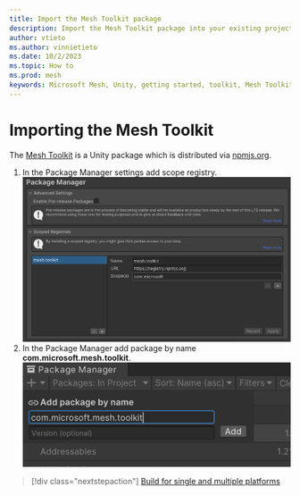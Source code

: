 ```yaml
---
title: Import the Mesh Toolkit package
description: Import the Mesh Toolkit package into your existing project or a new project.
author: vtieto
ms.author: vinnietieto
ms.date: 10/2/2023
ms.topic: How to
ms.prod: mesh
keywords: Microsoft Mesh, Unity, getting started, toolkit, Mesh Toolkit, packages
---
```


# Importing the Mesh Toolkit

The [Mesh Toolkit](../../Create/development-overview.md#develop-in-unity-with-mesh-toolkit) is a Unity package which is distributed via [npmjs.org](https://www.npmjs.com/package/com.microsoft.mesh.toolkit).

1. In the Package Manager settings add scope registry.
  ![Scope Registry Configuration](../../media/build-your-basic-environment/configure-scoped-registry.png)
1. In the Package Manager add package by name **com.microsoft.mesh.toolkit**.
  ![Add package by name](../../media/build-your-basic-environment/add-package-by-name.png)

> [!div class="nextstepaction"]
> [Build for single and multiple platforms](build-for-single-and-multiple-platforms.md)    